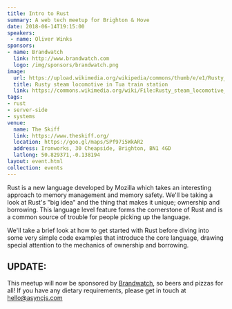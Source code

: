 ```yaml
---
title: Intro to Rust
summary: A web tech meetup for Brighton & Hove
date: 2018-06-14T19:15:00
speakers: 
 - name: Oliver Winks
sponsors:
- name: Brandwatch
  link: http://www.brandwatch.com
  logo: /img/sponsors/brandwatch.png
image:
  url: https://upload.wikimedia.org/wikipedia/commons/thumb/e/e1/Rusty_steam_locomotive_in_Tua_train_station.jpg/640px-Rusty_steam_locomotive_in_Tua_train_station.jpg
  title: Rusty steam locomotive in Tua train station
  link: https://commons.wikimedia.org/wiki/File:Rusty_steam_locomotive_in_Tua_train_station.jpg
tags:
- rust
- server-side
- systems
venue:
  name: The Skiff
  link: https://www.theskiff.org/
  location: https://goo.gl/maps/SPf97i5WkAR2
  address: Ironworks, 30 Cheapside, Brighton, BN1 4GD
  latlong: 50.829371,-0.138194
layout: event.html
collection: events
---
```


Rust is a new language developed by Mozilla which takes an interesting approach to memory management and memory safety. We'll be taking a look at Rust's "big idea" and the thing that makes it unique; ownership and borrowing. This language level feature forms the cornerstone of Rust and is a common source of trouble for people picking up the language.

We'll take a brief look at how to get started with Rust before diving into some very simple code examples that introduce the core language, drawing special attention to the mechanics of ownership and borrowing.

## UPDATE:

This meetup will now be sponsored by [Brandwatch](http://www.brandwatch.com), so beers and pizzas for all! If you have any dietary requirements, please get in touch at <a href="mailto:hello@asyncjs.com">hello@asyncjs.com</a>
